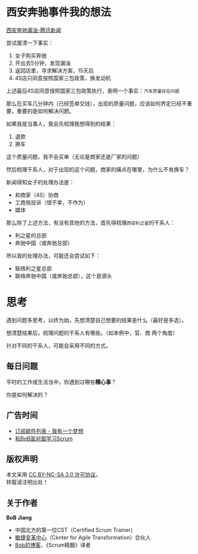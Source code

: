 # 西安奔驰事件我的想法

[西安奔驰漏油-腾讯新闻](https://view.inews.qq.com/k/20190411A0PSBS00?openid=o04IBAKqN1WKyrcUbPyuvXHuhvfo&key=4b5923b6483a5f4d61dce16f5839343eca2b7812ab7cb2cdd1491ed3273f1afc85526416f0576364fb1bd3142054340e14e7655840298cb9b65b5915136bf86467666c7c42722019e1f036ec0eebe352&version=2700033c&devicetype=android-26&wuid=oDdoCtxjCQfboO9zUqBOWmyJogZY&cv=0x2700033c&dt=2&lang=en&pass_ticket=Fjrnsa%2BiqXTfDktNsOFr2UNXavtSjJsBVdkvJ67hLIoXRH8z%2BsYSldrii49COCQF)

尝试厘清一下事实：

1. 女子购买奔驰
2. 开出去5分钟，发现漏油
3. 返回店里，寻求解决方案，15天后
4. 4S店只同意按照国家三包政策，换发动机

上述最后4S店同意按照国家三包政策执行，表明一个事实：`汽车质量存在问题`

那么在买车几分钟内（已经签单交钱），出现的质量问题，应该如何界定已经不重要，重要的是如何解决问题。

如果我是当事人，我会先梳理我想得到的结果：

1. 退款
2. 换车

这个质量问题，我不会买单（无论是商家还是厂家的问题）

然后梳理干系人，对于出现的这个问题，商家的痛点在哪里，为什么不肯换车？

新闻得知女子的处理办法是：
- 和商家（4S）协商
- 工商局投诉（很不幸，不作为）
- 媒体

那么除了上述方法，有没有其他的方法，首先得梳理`西安利之星`的干系人：
- 利之星的总部
- 奔驰中国（或奔驰总部）

所以我的处理办法，可能还会尝试如下：
- 联络利之星总部
- 联络奔驰中国（或奔驰总部），这个是源头

# 思考

遇到问题多思考，以终为始，先想清楚自己想要的结果是什么（最好是多选）。

想清楚结果后，梳理问题的干系人有哪些。（如本例中，官、商 两个角度）

针对不同的干系人，可能会采用不同的方式。

## 每日问题

平时的工作或生活当中，你遇到过哪些**糟心事**？

你是如何解决的？

## 广告时间

- [订阅邮件列表 - 我有一个梦想](https://tinyletter.com/bobjiang)
- [和BoB面对面学习Scrum](https://yihuode.io/brands/33) 

## 版权声明

本文采用 [CC BY-NC-SA 3.0 许可协议](https://creativecommons.org/licenses/by-nc-sa/3.0/deed.zh)。  
转载请注明出处！

## 关于作者

**BoB Jiang**

- 中国北方的第一位CST（Certified Scrum Trainer）  
- [敏捷变革中心](https://www.c4at.cn/)（Center for Agile Transformation）合伙人  
- [Bob的博客](http://www.bobjiang.com)、《Scrum精髓》译者
